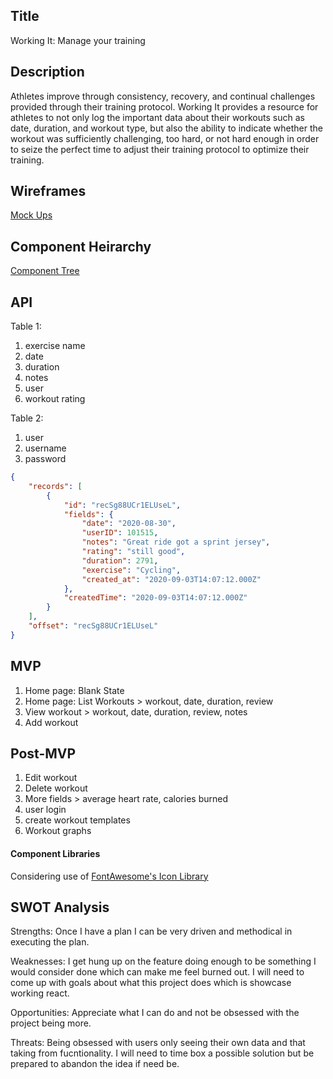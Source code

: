 ## Title
Working It: Manage your training

## Description
Athletes improve through consistency, recovery, and continual challenges provided through their training protocol.  Working It provides a resource for athletes to not only log the important data about their workouts such as date, duration, and workout type, but also the ability to indicate whether the workout was sufficiently challenging, too hard, or not hard enough in order to seize the perfect time to adjust their training protocol to optimize their training.   

## Wireframes
[Mock Ups](https://jmp.sh/3NEK4h2)

## Component Heirarchy
[Component Tree](https://jmp.sh/izsC7pk)

## API

Table 1:
1. exercise name
2. date
3. duration
4. notes
5. user
6. workout rating

Table 2:
1. user
2. username
3. password

```JSON
{
    "records": [
        {
            "id": "recSg88UCr1ELUseL",
            "fields": {
                "date": "2020-08-30",
                "userID": 101515,
                "notes": "Great ride got a sprint jersey",
                "rating": "still good",
                "duration": 2791,
                "exercise": "Cycling",
                "created_at": "2020-09-03T14:07:12.000Z"
            },
            "createdTime": "2020-09-03T14:07:12.000Z"
        }
    ],
    "offset": "recSg88UCr1ELUseL"
}
```

## MVP

1. Home page: Blank State
2. Home page: List Workouts > workout, date, duration, review
3. View workout > workout, date, duration, review, notes
4. Add workout 

## Post-MVP

1. Edit workout
2. Delete workout
3. More fields > average heart rate, calories burned
4. user login 
5. create workout templates
6. Workout graphs

#### Component Libraries
Considering use of [FontAwesome's Icon Library](https://www.npmjs.com/package/@fortawesome/react-fontawesome)

## SWOT Analysis

Strengths:
Once I have a plan I can be very driven and methodical in executing the plan. 

Weaknesses: 
I get hung up on the feature doing enough to be something I would consider done which can make me feel burned out. I will need to come up with goals about what this project does which is showcase working react.

Opportunities:
Appreciate what I can do and not be obsessed with the project being more. 

Threats:
Being obsessed with users only seeing their own data and that taking from fucntionality. I will need to time box a possible solution but be prepared to abandon the idea if need be.  

